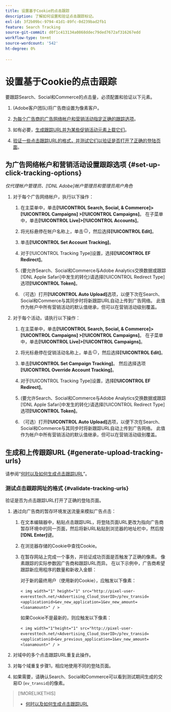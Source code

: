 ```yaml
---
title: 设置基于Cookie的点击跟踪
description: 了解如何设置和验证点击跟踪标记。
exl-id: 3f2b09bc-9794-41d1-89fc-0d239bad2fb1
feature: Search Tracking
source-git-commit: d0f1c413134a0868ddec79ded7672af316267edd
workflow-type: tm+mt
source-wordcount: '542'
ht-degree: 0%

---
```


# 设置基于Cookie的点击跟踪

要跟踪Search、Social和Commerce的点击量，必须配置和验证以下元素。

1. (Adobe客户团队)将广告商设置为像素客户。

1. [为每个广告商的广告网络帐户和营销活动指定正确的跟踪选项](#set-up-click-tracking-options)。

1. 如有必要，[生成跟踪URL并为某些促销活动元素上载它们](#generate-upload-tracking-urls)。

1. [验证一些点击跟踪URL的格式，并测试它们以验证是否打开了正确的登陆页面](#validate-tracking-urls)。

## 为广告网络帐户和营销活动设置跟踪选项 {#set-up-click-tracking-options}

*仅代理帐户管理员、[!DNL Adobe]帐户管理员和管理员用户角色*

1. 对于每个广告网络帐户，执行以下操作：

   1. 在主菜单中，单击&#x200B;**[!UICONTROL Search, Social, & Commerce]> [!UICONTROL Campaigns] >[!UICONTROL Campaigns]**。 在子菜单中，单击&#x200B;**[!UICONTROL Live]>[!UICONTROL Accounts]**。

   1. 将光标悬停在帐户名称上，单击![菜单图标](/help/search-social-commerce/assets/arrow-dropdown-menu.png "菜单图标")，然后选择&#x200B;**[!UICONTROL Edit]**。

   1. 单击&#x200B;**[!UICONTROL Set Account Tracking]**。

   1. 对于[!UICONTROL Tracking Type]设置，选择&#x200B;**[!UICONTROL EF Redirect]**。

   1. (要允许Search、Social和Commerce与Adobe Analytics交换数据或跟踪[!DNL Apple Safari]中发生的转化)请选择[!UICONTROL Redirect Type]选项&#x200B;**[!UICONTROL Token]**。

   1. （可选）打开&#x200B;**[!UICONTROL Auto Upload]**&#x200B;选项，以便下次在Search、Social和Commerce与其同步时将新跟踪URL自动上传到广告网络。 此值作为帐户中所有营销活动的默认值继承，但可以在营销活动级别覆盖。

1. 对于每个活动，请执行以下操作：

   1. 在主菜单中，单击&#x200B;**[!UICONTROL Search, Social, & Commerce]> [!UICONTROL Campaigns] >[!UICONTROL Campaigns]**。 在子菜单中，单击&#x200B;**[!UICONTROL Live]>[!UICONTROL Campaigns]**。

   1. 将光标悬停在促销活动名称上，单击![菜单图标](/help/search-social-commerce/assets/arrow-dropdown-menu.png "菜单图标")，然后选择&#x200B;**[!UICONTROL Edit]**。

   1. 单击&#x200B;**[!UICONTROL Set Campaign Tracking]**。 然后选择选项&#x200B;**[!UICONTROL Override Account Tracking]**。

   1. 对于[!UICONTROL Tracking Type]设置，选择&#x200B;**[!UICONTROL EF Redirect]**。

   1. (要允许Search、Social和Commerce与Adobe Analytics交换数据或跟踪[!DNL Apple Safari]中发生的转化)请选择[!UICONTROL Redirect Type]选项&#x200B;**[!UICONTROL Token]**。

   1. （可选）打开&#x200B;**[!UICONTROL Auto Upload]**&#x200B;选项，以便下次在Search、Social和Commerce与其同步时将新跟踪URL自动上传到广告网络。 此值作为帐户中所有营销活动的默认值继承，但可以在营销活动级别覆盖。

## 生成和上传跟踪URL {#generate-upload-tracking-urls}

请参阅“[何时以及如何生成点击跟踪URL](/help/search-social-commerce/tracking/click-tracking-ways-to-generate.md)”。

### 测试点击跟踪网址的格式 {#validate-tracking-urls}

验证是否为点击跟踪URL打开了正确的登陆页面。

1. 通过向广告商的暂存环境发送流量来模拟广告点击：

   1. 在文本编辑器中，粘贴点击跟踪URL，将登陆页面URL更改为指向广告商暂存环境中的同一页面，然后将新URL粘贴到浏览器的地址栏中，然后按&#x200B;**[!DNL Enter]**&#x200B;键。

   1. 在浏览器存储的Cookie中查找Cookie。

   1. 在暂存网站上完成一个事务，并验证成功页面是否触发了正确的像素。 像素跟踪的实际参数因广告商和跟踪URL而异。 在以下示例中，广告商希望跟踪新应用程序的数量和新收入金额：

      对于新的最终用户（使用新的Cookie），应触发以下像素：

      `< img width="1" height="1" src="http://pixel-user-everesttech.net/<Advertising_Cloud_UserID>/p?ev_transid=<applicationid>&ev_new_application=1&ev_new_amount=<loanamount>" / >`

      如果Cookie不是最新的，则应触发以下像素：

      `< img width="1"height="1" src="http://pixel-user-everesttech.net/<Advertising_Cloud_UserID>/p?ev_transid=<applicationid>&ev_previous_application=1&ev_new_amount=<loanamount>" / >`


1. 对域中的多个点击跟踪URL重复此操作。

1. 对每个域重复步骤1，相应地使用不同的登陆页面。

1. 如果需要，请确认Search、Social和Commerce可以看到测试期间生成的交易ID (`ev_transid`)的像素。

>[!MORELIKETHIS]
>
>* [何时以及如何生成点击跟踪URL](/help/search-social-commerce/tracking/click-tracking-ways-to-generate.md)
